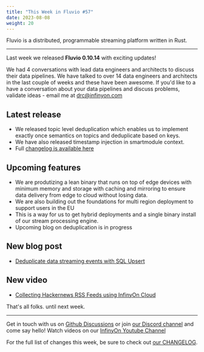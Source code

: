 ```yaml
---
title: "This Week in Fluvio #57"
date: 2023-08-08
weight: 20
---
```

Fluvio is a distributed, programmable streaming platform written in Rust.

---
Last week we released **Fluvio 0.10.14** with exciting updates!

We had 4 conversations with lead data engineers and architects to discuss their data pipelines. We have talked to over 14 data engineers and architects in the last couple of weeks and these have been awesome. If you'd like to a have a conversation about your data pipelines and discuss problems, validate ideas - email me at drc@infinyon.com

## Latest release
* We released topic level deduplication which enables us to implement exactly once semantics on topics and deduplicate based on keys.
* We have also released timestamp injection in smartmodule context.
* Full [changelog is available here]

## Upcoming features
* We are produtizing a lean binary that runs on top of edge devices with minimum memory and storage with caching and mirroring to ensure data delivery from edge to cloud without losing data.
* We are also building out the foundations for multi region deployment to support users in the EU
* This is a way for us to get hybrid deployments and a single binary install of our stream processing engine.
* Upcoming blog on deduplication is in progress


## New blog post
* [Deduplicate data streaming events with SQL Upsert]

## New video
* [Collecting Hackernews RSS Feeds using InfinyOn Cloud]

That's all folks. until next week.

[changelog is available here]: https://github.com/infinyon/fluvio/blob/v0.10.14/CHANGELOG.md

[Deduplicate data streaming events with SQL Upsert]: ../docs/hub/connectors/outbound/sql#upsert-usage-example
[Collecting Hackernews RSS Feeds using InfinyOn Cloud]: https://www.youtube.com/@InfinyOn
---

Get in touch with us on [Github Discussions] or join [our Discord channel] and come say hello! Watch videos on our [InfinyOn Youtube Channel]

For the full list of changes this week, be sure to check out [our CHANGELOG].

[Fluvio open source]: https://github.com/infinyon/fluvio
[our CHANGELOG]: https://github.com/infinyon/fluvio/blob/master/CHANGELOG.md
[our Discord channel]: https://discordapp.com/invite/bBG2dTz
[Github Discussions]: https://github.com/infinyon/fluvio/discussions
[InfinyOn Youtube Channel]: https://www.youtube.com/@InfinyOn
